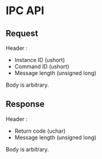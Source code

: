 # IPC API

## Request

Header :

- Instance ID       (ushort)
- Command ID        (ushort)
- Message length    (unsigned long)

Body is arbitrary.

## Response

Header :
- Return code       (uchar)
- Message length    (unsigned long)

Body is arbitrary.